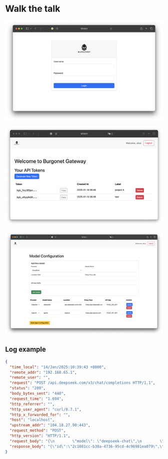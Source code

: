 # Walk the talk



![image-20250114074616217](img/screenshots/image-20250114074616217.png)

![image-20250114074719185](img/screenshots/image-20250114074719185.png)

![image-20250114110743398](img/screenshots/image-20250114110743398.png)


## Log example

```json
{
  "time_local": "14/Jan/2025:10:39:43 +0000",
  "remote_addr": "192.168.65.1",
  "remote_user": "",
  "request": "POST /api.deepseek.com/v3/chat/completions HTTP/1.1",
  "status": "200",
  "body_bytes_sent": "440",
  "request_time": "1.694",
  "http_referrer": "",
  "http_user_agent": "curl/8.7.1",
  "http_x_forwarded_for": "",
  "host": "localhost",
  "upstream_addr": "104.18.27.90:443",
  "request_method": "POST",
  "http_version": "HTTP/1.1",
  "request_body": "{\n        \"model\": \"deepseek-chat\",\n        \"messages\": [\n          {\"role\": \"system\", \"content\": \"You are a helpful assistant.\"},\n          {\"role\": \"user\", \"content\": \"Hello\"}\n        ],\n        \"stream\": false\n      }",
  "response_body": "{\"id\":\"2c1081cc-b38a-4736-95cd-4c96981ea079\",\"object\":\"chat.completion\",\"created\":1736851181,\"model\":\"deepseek-chat\",\"choices\":[{\"index\":0,\"message\":{\"role\":\"assistant\",\"content\":\"Hello! How can I assist you today? 😊\"},\"logprobs\":null,\"finish_reason\":\"stop\"}],\"usage\":{\"prompt_tokens\":10,\"completion_tokens\":11,\"total_tokens\":21,\"prompt_cache_hit_tokens\":0,\"prompt_cache_miss_tokens\":10},\"system_fingerprint\":\"fp_3a5770e1b4\"}"
}
```

